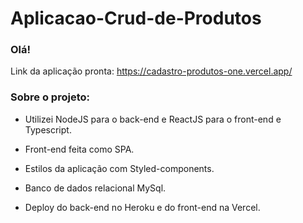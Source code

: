 # Aplicacao-Crud-de-Produtos

### Olá!

Link da aplicação pronta: https://cadastro-produtos-one.vercel.app/

### Sobre o projeto:

- Utilizei NodeJS para o back-end e ReactJS para o front-end e Typescript.

- Front-end feita como SPA.

- Estilos da aplicação com Styled-components.

- Banco de dados relacional MySql.

- Deploy do back-end no Heroku e do front-end na Vercel.


<br/>
